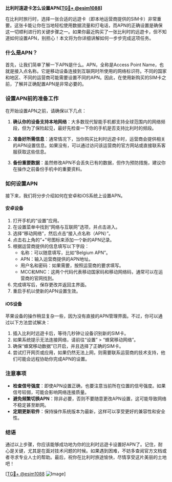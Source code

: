 **比利时遠遊卡怎么设置APN[[TG💪+ @esim1088](https://t.me/s/esim1088)]**

在比利时旅行时，选择一张合适的远遊卡（即本地运营商提供的SIM卡）非常重要。这张卡能让你在当地轻松使用数据流量和打电话，而APN的正确设置是确保这一切顺利进行的关键步骤之一。如果你最近购买了一张比利时的远遊卡，但不知道如何设置APN，别担心！本文将为你详细讲解如何一步步完成这项任务。

### 什么是APN？

首先，让我们简单了解一下APN是什么。APN，全称是Access Point Name，也就是接入点名称。它是移动设备连接到互联网时所使用的网络标识符。不同的国家和地区、不同的运营商可能需要设置不同的APN。因此，在使用新购买的SIM卡之前，了解并正确配置APN是非常必要的。

### 设置APN前的准备工作

在开始设置APN之前，请确保以下几点：

1. **确认你的设备支持本地网络**：大多数现代智能手机都支持全球范围内的网络频段，但为了保险起见，最好先检查一下你的手机是否支持比利时的频段。
   
2. **准备好所需信息**：通常情况下，当你购买比利时远遊卡时，运营商会提供相关的APN设置信息。如果没有，可以通过访问该运营商的官方网站或直接联系客服获取这些信息。

3. **备份重要数据**：虽然修改APN不会丢失已有的数据，但作为预防措施，建议你在操作之前备份手机中的重要资料。

### 如何设置APN

接下来，我们将分步介绍如何在安卓和iOS系统上设置APN。

#### 安卓设备

1. 打开手机的“设置”应用。
2. 在设置菜单中找到“网络与互联网”选项，并点击进入。
3. 选择“移动网络”，然后点击“接入点名称（APN）”。
4. 点击右上角的“+”号图标来添加一个新的APN记录。
5. 根据运营商提供的信息填写以下字段：
   - 名称：可以随意填写，比如“Belgium APN”。
   - APN：输入运营商提供的APN地址。
   - 用户名和密码：如果需要，按照运营商的要求填写。
   - MCC和MNC：这两个代码代表移动国家码和移动网络码，通常可以在运营商的官网找到。
6. 完成填写后，保存更改并返回主界面。
7. 重启手机以使新的APN设置生效。

#### iOS设备

苹果设备的操作稍显复杂一些，因为没有直接的APN管理界面。不过，你可以通过以下方法尝试解决：

1. 插入比利时远遊卡后，等待几秒钟让设备识别新的SIM卡。
2. 如果系统提示无法连接网络，请前往“设置” > “蜂窝移动网络”。
3. 确保“蜂窝移动数据”已开启，并且选择了正确的SIM卡。
4. 尝试打开网页或应用，如果仍然无法上网，则需要联系运营商的技术支持，他们可能会远程协助你完成APN的设置。

### 注意事项

- **检查信号强度**：即使APN设置正确，也要注意当前所在位置的信号强度。如果信号较弱，可能会影响网络连接质量。
- **避免频繁切换APN**：除非必要，否则不要随意更改APN设置，这可能导致网络不稳定甚至断网。
- **定期更新软件**：保持操作系统版本为最新，这样可以享受更好的兼容性和安全性。

### 结语

通过以上步骤，你应该能够成功地为你的比利时远遊卡设置好APN了。记住，耐心是关键，尤其是在面对技术问题的时候。如果遇到困难，不妨多查阅官方文档或者寻求专业人士的帮助。最后，祝你在比利时旅途愉快，尽情享受这片美丽的土地吧！

[[TG💪+ @esim1088](https://t.me/s/esim1088) ![Image](https://i.postimg.cc/4NQfJmqS/Snipaste-2025-05-13-00-14-12.png)]